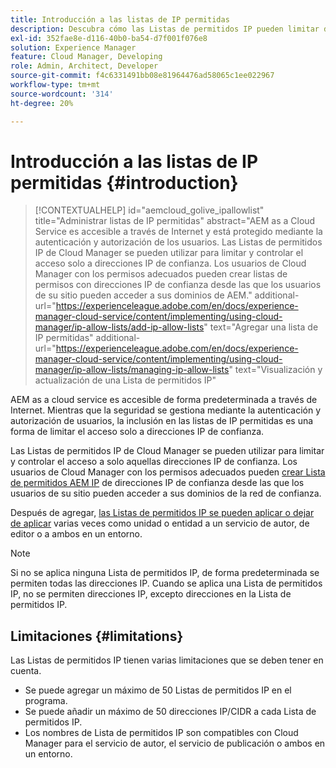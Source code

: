 ```yaml
---
title: Introducción a las listas de IP permitidas
description: Descubra cómo las Listas de permitidos IP pueden limitar desde qué direcciones pueden acceder los usuarios a los dominios en AEM as a Cloud Service.
exl-id: 352fae8e-d116-40b0-ba54-d7f001f076e8
solution: Experience Manager
feature: Cloud Manager, Developing
role: Admin, Architect, Developer
source-git-commit: f4c6331491bb08e81964476ad58065c1ee022967
workflow-type: tm+mt
source-wordcount: '314'
ht-degree: 20%

---
```



# Introducción a las listas de IP permitidas {#introduction}

>[!CONTEXTUALHELP]
>id="aemcloud_golive_ipallowlist"
>title="Administrar listas de IP permitidas"
>abstract="AEM as a Cloud Service es accesible a través de Internet y está protegido mediante la autenticación y autorización de los usuarios. Las Listas de permitidos IP de Cloud Manager se pueden utilizar para limitar y controlar el acceso solo a direcciones IP de confianza. Los usuarios de Cloud Manager con los permisos adecuados pueden crear listas de permisos con direcciones IP de confianza desde las que los usuarios de su sitio pueden acceder a sus dominios de AEM."
>additional-url="https://experienceleague.adobe.com/en/docs/experience-manager-cloud-service/content/implementing/using-cloud-manager/ip-allow-lists/add-ip-allow-lists" text="Agregar una lista de IP permitidas"
>additional-url="https://experienceleague.adobe.com/en/docs/experience-manager-cloud-service/content/implementing/using-cloud-manager/ip-allow-lists/managing-ip-allow-lists" text="Visualización y actualización de una Lista de permitidos IP"

AEM as a cloud service es accesible de forma predeterminada a través de Internet. Mientras que la seguridad se gestiona mediante la autenticación y autorización de usuarios, la inclusión en las listas de IP permitidas es una forma de limitar el acceso solo a direcciones IP de confianza.

Las Listas de permitidos IP de Cloud Manager se pueden utilizar para limitar y controlar el acceso a solo aquellas direcciones IP de confianza. Los usuarios de Cloud Manager con los permisos adecuados pueden [crear Lista de permitidos AEM IP](/help/implementing/cloud-manager/ip-allow-lists/add-ip-allow-lists.md) de direcciones IP de confianza desde las que los usuarios de su sitio pueden acceder a sus dominios de la red de confianza.

Después de agregar, [las Listas de permitidos IP se pueden aplicar o dejar de aplicar](/help/implementing/cloud-manager/ip-allow-lists/apply-allow-list.md) varias veces como unidad o entidad a un servicio de autor, de editor o a ambos en un entorno.

>[!NOTE]
>
>Si no se aplica ninguna Lista de permitidos IP, de forma predeterminada se permiten todas las direcciones IP. Cuando se aplica una Lista de permitidos IP, no se permiten direcciones IP, excepto direcciones en la Lista de permitidos IP.

## Limitaciones {#limitations}

Las Listas de permitidos IP tienen varias limitaciones que se deben tener en cuenta.

* Se puede agregar un máximo de 50 Listas de permitidos IP en el programa.
* Se puede añadir un máximo de 50 direcciones IP/CIDR a cada Lista de permitidos IP.
* Los nombres de Lista de permitidos IP son compatibles con Cloud Manager para el servicio de autor, el servicio de publicación o ambos en un entorno.
